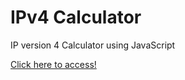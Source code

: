 # IPv4  Calculator
IP version 4 Calculator using JavaScript

[Click here to access!](https://ailtonbsj.github.io/ipv4-calculator/)
